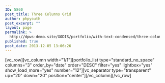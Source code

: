 ```yaml
---
ID: 5860
post_title: Three Columns Grid
author: phpyouth
post_excerpt: ""
layout: page
permalink: >
  http://dpws-demo.site/GODIS/portfolio/with-text-condensed/three-columns-grid-3
published: true
post_date: 2013-12-05 13:06:26
---
```

[vc_row][vc_column width="1/1"][portfolio_list type="standard_no_space" columns="3" order_by="date" order="DESC" filter="yes" lightbox="yes" show_load_more="yes" number="12"][vc_separator type="transparent" up="20" down="20" position="center"][/vc_column][/vc_row]